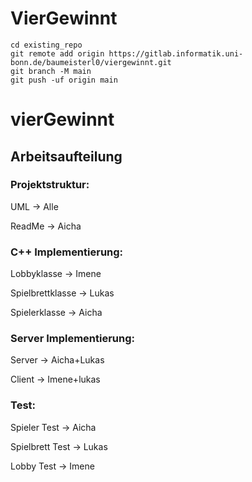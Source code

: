 # VierGewinnt



```
cd existing_repo
git remote add origin https://gitlab.informatik.uni-bonn.de/baumeisterl0/viergewinnt.git
git branch -M main
git push -uf origin main
```
# vierGewinnt

## Arbeitsaufteilung

### Projektstruktur: 
  UML -> Alle
  
  ReadMe -> Aicha

### C++ Implementierung:
  Lobbyklasse -> Imene
  
  Spielbrettklasse -> Lukas

  Spielerklasse -> Aicha

### Server Implementierung:
  Server -> Aicha+Lukas
  
  Client -> Imene+lukas
  
### Test:
  Spieler Test -> Aicha
  
  Spielbrett Test -> Lukas
 
  Lobby Test -> Imene



